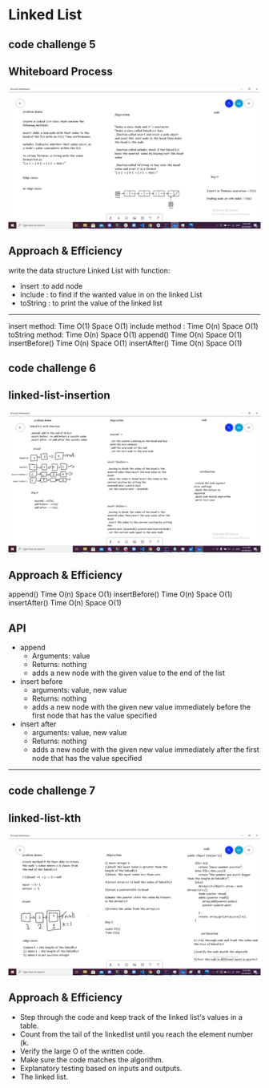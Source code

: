 
# Linked List
## code challenge 5



## Whiteboard Process

![whiteboard](./linkedList1.png)

## Approach & Efficiency
write the data structure Linked List with function:
* insert :to add node
* include : to find if the wanted value in on the linked List
* toString : to print the value of the linked list
________________________________________________________
insert method:
Time O(1)
Space O(1)
include method :
Time O(n)
Space O(1)
toString method:
Time O(n)
Space O(1)
append()
Time O(n)
Space O(1)
insertBefore()
Time O(n)
Space O(1)
insertAfter()
Time O(n)
Space O(1)




## code challenge 6
## linked-list-insertion


![whiteboard](./linkedList2.png)

## Approach & Efficiency
append()
Time O(n)
Space O(1)
insertBefore()
Time O(n)
Space O(1)
insertAfter()
Time O(n)
Space O(1)

## API
* append
  * Arguments: value
  * Returns: nothing
  * adds a new node with the given value to the end of the list
* insert before
  * arguments: value, new value
  * Returns: nothing
  * adds a new node with the given new value immediately before the first node that has the value specified
* insert after
  * arguments: value, new value
  * Returns: nothing
  * adds a new node with the given new value immediately after the first node that has the value specified

--------------------------------------

## code challenge 7
## linked-list-kth

![whiteboard](./linkedlist33.png)

## Approach & Efficiency
* Step through the code and keep track of the linked list's values in a table.
* Count from the tail of the linkedlist until you reach the element number (k.
* Verify the large O of the written code.
* Make sure the code matches the algorithm.
* Explanatory testing based on inputs and outputs.
* The linked list.








